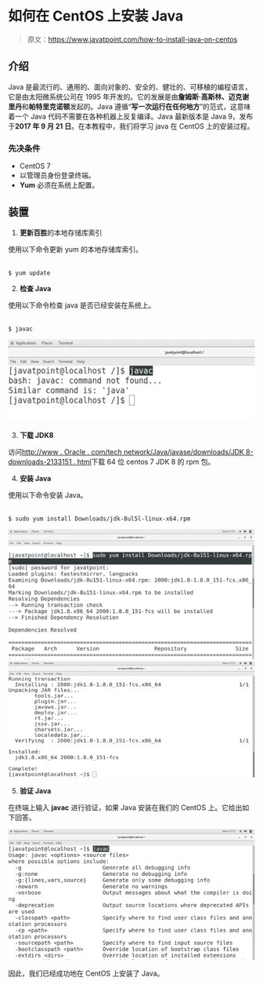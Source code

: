 # 如何在 CentOS 上安装 Java

> 原文：<https://www.javatpoint.com/how-to-install-java-on-centos>

## 介绍

Java 是最流行的、通用的、面向对象的、安全的、健壮的、可移植的编程语言，它是由太阳微系统公司在 1995 年开发的。它的发展是由**詹姆斯·高斯林、迈克谢里丹**和**帕特里克诺顿**发起的。Java 遵循“**写一次运行在任何地方**”的范式，这意味着一个 Java 代码不需要在各种机器上反复编译。Java 最新版本是 Java 9，发布于**2017 年 9 月 21 日**。在本教程中，我们将学习 java 在 CentOS 上的安装过程。

### 先决条件

*   CentOS 7
*   以管理员身份登录终端。
*   **Yum** 必须在系统上配置。

## 装置

1) **更新百胜**的本地存储库索引

使用以下命令更新 yum 的本地存储库索引。

```

$ yum update

```

2) **检查 Java**

使用以下命令检查 java 是否已经安装在系统上。

```

$ javac

```

![CentOS How to Install Java on CentOS 1](img/e01bc59a3055761cd4f0a6e814067098.png)

3) **下载 JDK8**

访问[http://www . Oracle . com/tech network/Java/javase/downloads/JDK 8-downloads-2133151 . html](http://www.oracle.com/technetwork/java/javase/downloads/jdk8-downloads-2133151.html)下载 64 位 centos 7 JDK 8 的 rpm 包。

4) **安装 Java**

使用以下命令安装 Java。

```

$ sudo yum install Downloads/jdk-8ul5l-linux-x64.rpm

```

![CentOS How to Install Java on CentOS 2](img/4961ae09151861cdaa4978d935d1334a.png)
![CentOS How to Install Java on CentOS 3](img/f772a4464c12d84b89a346f6f95003f6.png)

5) **验证 Java**

在终端上输入 **javac** 进行验证，如果 Java 安装在我们的 CentOS 上。它给出如下回答。

![CentOS How to Install Java on CentOS 4](img/8bc0447f8fbec3bc71eacfe06fa4f35c.png)

因此，我们已经成功地在 CentOS 上安装了 Java。
